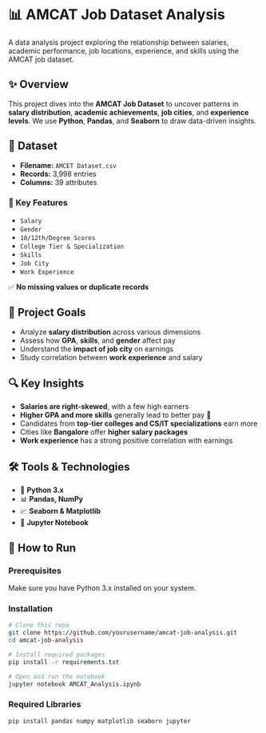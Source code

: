 # 📊 AMCAT Job Dataset Analysis

A data analysis project exploring the relationship between salaries, academic performance, job locations, experience, and skills using the AMCAT job dataset.

## ✨ Overview

This project dives into the **AMCAT Job Dataset** to uncover patterns in **salary distribution**, **academic achievements**, **job cities**, and **experience levels**. We use **Python**, **Pandas**, and **Seaborn** to draw data-driven insights.

## 📂 Dataset

- **Filename:** `AMCET Dataset.csv`
- **Records:** 3,998 entries
- **Columns:** 39 attributes

### 🧾 Key Features

- `Salary` 
- `Gender` 
- `10/12th/Degree Scores` 
- `College Tier & Specialization` 
- `Skills` 
- `Job City` 
- `Work Experience` 

✅ **No missing values or duplicate records**

## 🎯 Project Goals

- Analyze **salary distribution** across various dimensions
- Assess how **GPA**, **skills**, and **gender** affect pay
- Understand the **impact of job city** on earnings
- Study correlation between **work experience** and salary

## 🔍 Key Insights

- **Salaries are right-skewed**, with a few high earners
- **Higher GPA and more skills** generally lead to better pay 💸
- Candidates from **top-tier colleges and CS/IT specializations** earn more
- Cities like **Bangalore** offer **higher salary packages**
- **Work experience** has a strong positive correlation with earnings

## 🛠️ Tools & Technologies

- 🐍 **Python 3.x**
- 📊 **Pandas, NumPy**
- 📈 **Seaborn & Matplotlib**
- 📓 **Jupyter Notebook**

## 📌 How to Run

### Prerequisites

Make sure you have Python 3.x installed on your system.

### Installation

```bash
# Clone this repo
git clone https://github.com/yourusername/amcat-job-analysis.git
cd amcat-job-analysis

# Install required packages
pip install -r requirements.txt

# Open and run the notebook
jupyter notebook AMCAT_Analysis.ipynb
```

### Required Libraries

```bash
pip install pandas numpy matplotlib seaborn jupyter
```
